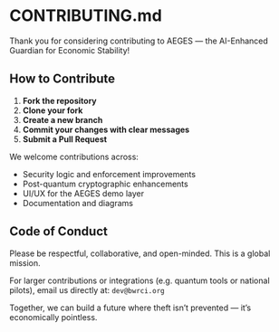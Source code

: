 
# CONTRIBUTING.md

Thank you for considering contributing to AEGES — the AI-Enhanced Guardian for Economic Stability!

## How to Contribute

1. **Fork the repository**
2. **Clone your fork**
3. **Create a new branch**
4. **Commit your changes with clear messages**
5. **Submit a Pull Request**

We welcome contributions across:

- Security logic and enforcement improvements
- Post-quantum cryptographic enhancements
- UI/UX for the AEGES demo layer
- Documentation and diagrams

## Code of Conduct

Please be respectful, collaborative, and open-minded.
This is a global mission.

For larger contributions or integrations (e.g. quantum tools or national pilots), email us directly at: `dev@bwrci.org`

Together, we can build a future where theft isn’t prevented — it’s economically pointless.
